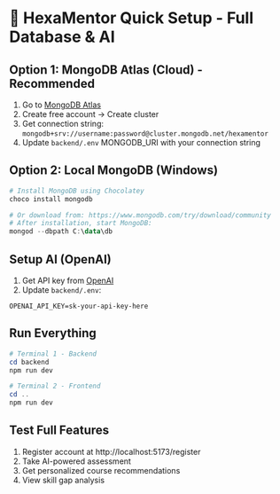 # 🚀 HexaMentor Quick Setup - Full Database & AI

## Option 1: MongoDB Atlas (Cloud) - Recommended
1. Go to [MongoDB Atlas](https://account.mongodb.com/account/register)
2. Create free account → Create cluster
3. Get connection string: `mongodb+srv://username:password@cluster.mongodb.net/hexamentor`
4. Update `backend/.env` MONGODB_URI with your connection string

## Option 2: Local MongoDB (Windows)
```powershell
# Install MongoDB using Chocolatey
choco install mongodb

# Or download from: https://www.mongodb.com/try/download/community
# After installation, start MongoDB:
mongod --dbpath C:\data\db
```

## Setup AI (OpenAI)
1. Get API key from [OpenAI](https://platform.openai.com/api-keys)
2. Update `backend/.env`:
```
OPENAI_API_KEY=sk-your-api-key-here
```

## Run Everything
```powershell
# Terminal 1 - Backend
cd backend
npm run dev

# Terminal 2 - Frontend  
cd ..
npm run dev
```

## Test Full Features
1. Register account at http://localhost:5173/register
2. Take AI-powered assessment
3. Get personalized course recommendations
4. View skill gap analysis
